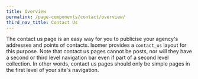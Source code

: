 ```yaml
---
title: Overview
permalink: /page-components/contact/overview/
third_nav_title: Contact Us
---
```

The contact us page is an easy way for you to publicise your agency's addresses and points of contacts. Isomer provides a `contact_us` layout for this purpose. Note that contact us pages cannot be posts, nor will they have a second or third level navigation bar even if part of a second level collection. In other words, contact us pages should only be simple pages in the first level of your site's navigation.